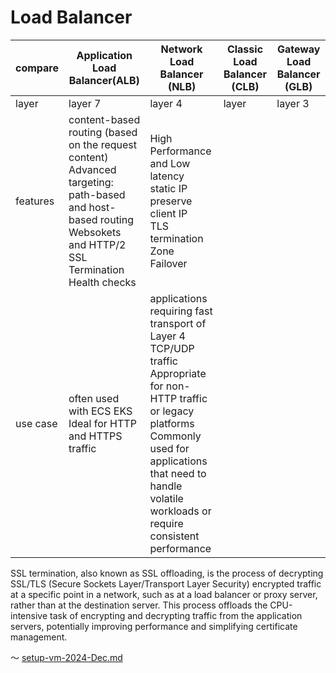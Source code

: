 # Load Balancer

| compare  | Application Load Balancer(ALB)                                                                                                                                                     | Network Load Balancer (NLB)                                                                                                                                                                                                           | Classic Load Balancer (CLB) | Gateway Load Balancer (GLB) |
|----------|------------------------------------------------------------------------------------------------------------------------------------------------------------------------------------|---------------------------------------------------------------------------------------------------------------------------------------------------------------------------------------------------------------------------------------|-----------------------------|-----------------------------|
| layer    | layer 7                                                                                                                                                                            | layer 4                                                                                                                                                                                                                               | layer                       | layer 3                     |
| features | content-based routing (based on the request content)<br/>Advanced targeting: path-based and host-based routing<br/>Websokets and HTTP/2<br/>SSL Termination<br/>Health checks<br/> | High Performance and Low latency<br/> static IP<br/>preserve client IP<br/>TLS termination<br/>Zone Failover                                                                                                                          |                             |                             |
| use case | often used with ECS EKS<br/>Ideal for HTTP and HTTPS traffic                                                                                                                       | applications requiring fast transport of Layer 4 TCP/UDP traffic<br/>Appropriate for non-HTTP traffic or legacy platforms<br/>Commonly used for applications that need to handle volatile workloads or require consistent performance |                             |                             |

SSL termination, also known as SSL offloading, is the process of decrypting SSL/TLS (Secure Sockets Layer/Transport
Layer Security) encrypted traffic at a specific point in a network, such as at a load balancer or proxy server, rather
than at the destination server. This process offloads the CPU-intensive task of encrypting and decrypting traffic from
the application servers, potentially improving performance and simplifying certificate management.

～
[setup-vm-2024-Dec.md](..%2F..%2F..%2FDownloads%2Fsetup-vm-2024-Dec.md)
